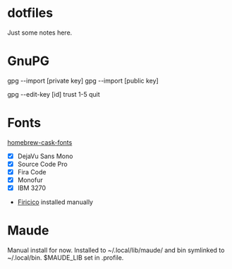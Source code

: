 dotfiles
========

Just some notes here.

# GnuPG

gpg --import [private key]
gpg --import [public key]

gpg --edit-key [id]
trust
1-5
quit

# Fonts

[homebrew-cask-fonts](https://github.com/Homebrew/homebrew-cask-fonts)

- [X] DejaVu Sans Mono
- [X] Source Code Pro
- [X] Fira Code
- [X] Monofur
- [X] IBM 3270
- [Firicico](https://github.com/kosimst/Firicico) installed manually

# Maude

Manual install for now. Installed to ~/.local/lib/maude/ and bin symlinked to
~/.local/bin. $MAUDE_LIB set in .profile.
